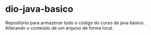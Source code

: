 # dio-java-basico
Repositório para armazenar todo o código do curso de java básico .
Alterando o conteúdo de um arquivo de forma local. 


